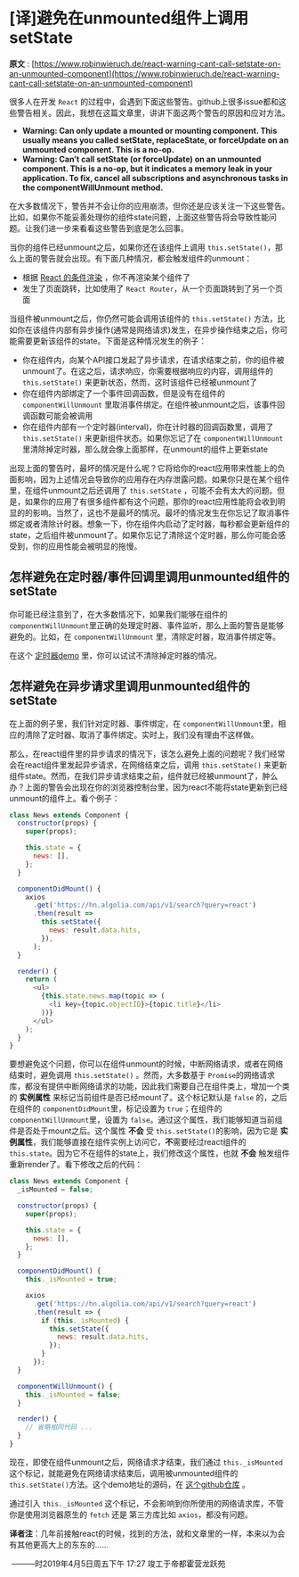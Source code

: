 # [译]避免在unmounted组件上调用setState



**原文** :  [https://www.robinwieruch.de/react-warning-cant-call-setstate-on-an-unmounted-component](https://www.robinwieruch.de/react-warning-cant-call-setstate-on-an-unmounted-component)



很多人在开发 `React` 的过程中，会遇到下面这些警告。github上很多issue都和这些警告相关。因此，我想在这篇文章里，讲讲下面这两个警告的原因和应对方法。



* **Warning: Can only update a mounted or mounting component. This usually means you called setState, replaceState, or forceUpdate on an unmounted component. This is a no-op.**
* **Warning: Can’t call setState (or forceUpdate) on an unmounted component. This is a no-op, but it indicates a memory leak in your application. To fix, cancel all subscriptions and asynchronous tasks in the componentWillUnmount method.**



在大多数情况下，警告并不会让你的应用崩溃。但你还是应该关注一下这些警告。比如，如果你不能妥善处理你的组件state问题，上面这些警告将会导致性能问题。让我们进一步来看看这些警告到底是怎么回事。



当你的组件已经unmount之后，如果你还在该组件上调用 `this.setState()`，那么上面的警告就会出现。有下面几种情况，都会触发组件的unmount：



* 根据 [React 的条件渲染](https://www.robinwieruch.de/conditional-rendering-react/) ，你不再渲染某个组件了
* 发生了页面跳转，比如使用了 `React Router`，从一个页面跳转到了另一个页面



当组件被unmount之后，你仍然可能会调用该组件的 `this.setState()` 方法，比如你在该组件内部有异步操作(通常是网络请求)发生，在异步操作结束之后，你可能需要更新该组件的state。下面是这种情况发生的例子：



* 你在组件内，向某个API接口发起了异步请求，在请求结束之前，你的组件被unmount了。在这之后，请求响应，你需要根据响应的内容，调用组件的 `this.setState()` 来更新状态，然而，这时该组件已经被unmount了
* 你在组件内部绑定了一个事件回调函数，但是没有在组件的 `componentWillUnmount` 里取消事件绑定。在组件被unmount之后，该事件回调函数可能会被调用
* 你在组件内部有一个定时器(interval)，你在计时器的回调函数里，调用了 `this.setState()` 来更新组件状态。如果你忘记了在 `componentWillUnmount` 里清除掉定时器，那么就会像上面那样，在unmount的组件上更新state



出现上面的警告时，最坏的情况是什么呢？它将给你的react应用带来性能上的负面影响，因为上述情况会导致你的应用存在内存泄露问题。如果你只是在某个组件里，在组件unmount之后还调用了 `this.setState` ，可能不会有太大的问题。但是，如果你的应用了有很多组件都有这个问题，那你的react应用性能将会收到明显的的影响。当然了，这也不是最坏的情况。最坏的情况发生在你忘记了取消事件绑定或者清除计时器。想象一下，你在组件内启动了定时器，每秒都会更新组件的state，之后组件被unmount了。如果你忘记了清除这个定时器，那么你可能会感受到，你的应用性能会被明显的拖慢。



## 怎样避免在定时器/事件回调里调用unmounted组件的setState



你可能已经注意到了，在大多数情况下，如果我们能够在组件的 `componentWillUnmount`里正确的处理定时器、事件监听，那么上面的警告是能够避免的。比如，在 `componentWillUnmount` 里，清除定时器，取消事件绑定等。



在这个 [定时器demo](https://github.com/the-road-to-learn-react/react-interval-setstate-unmounted-component-performance) 里，你可以试试不清除掉定时器的情况。



## 怎样避免在异步请求里调用unmounted组件的setState



在上面的例子里，我们针对定时器、事件绑定，在 `componentWillUnmount`里，相应的清除了定时器、取消了事件绑定。实时上，我们没有理由不这样做。

那么，在react组件里的异步请求的情况下，该怎么避免上面的问题呢？我们经常会在react组件里发起异步请求，在网络结束之后，调用 `this.setState()` 来更新组件state。然而，在我们异步请求结束之前，组件就已经被unmount了，肿么办？上面的警告会出现在你的浏览器控制台里，因为react不能将state更新到已经unmount的组件上。看个例子：



```javascript
class News extends Component {
  constructor(props) {
    super(props);

    this.state = {
      news: [],
    };
  }

  componentDidMount() {
    axios
      .get('https://hn.algolia.com/api/v1/search?query=react')
      .then(result =>
        this.setState({
          news: result.data.hits,
        }),
      );
  }

  render() {
    return (
      <ul>
        {this.state.news.map(topic => (
          <li key={topic.objectID}>{topic.title}</li>
        ))}
      </ul>
    );
  }
}
```



要想避免这个问题，你可以在组件unmount的时候，中断网络请求，或者在网络结束时，避免调用 `this.setState()` 。然而，大多数基于 `Promise`的网络请求库，都没有提供中断网络请求的功能，因此我们需要自己在组件类上，增加一个类的 **实例属性** 来标记当前组件是否已经mount了。这个标记默认是 `false` 的，之后在组件的 `componentDidMount`里，标记设置为 `true`；在组件的 `componentWillUnmount`里，设置为 `false`。通过这个属性，我们能够知道当前组件是否处于mount之后。这个属性 **不会** 受 `this.setState()`的影响，因为它是 **实例属性**，我们能够直接在组件实例上访问它，**不**需要经过react组件的 `this.state`。因为它不在组件的state上，我们修改这个属性，也就 **不会** 触发组件重新render了。看下修改之后的代码：



```javascript
class News extends Component {
  _isMounted = false;

  constructor(props) {
    super(props);

    this.state = {
      news: [],
    };
  }

  componentDidMount() {
    this._isMounted = true;

    axios
      .get('https://hn.algolia.com/api/v1/search?query=react')
      .then(result => {
        if (this._isMounted) {
          this.setState({
            news: result.data.hits,
          });
        }
      });
  }

  componentWillUnmount() {
    this._isMounted = false;
  }

  render() {
    // 省略相同代码 ...
  }
}
```



现在，即使在组件unmount之后，网络请求才结束，我们通过 `this._isMounted` 这个标记，就能避免在网络请求结束后，调用被unmounted组件的 `this.setState()`方法。这个demo地址的源码，在 [这个github仓库](https://github.com/the-road-to-learn-react/react-asynchronous-request-setstate-unmounted-component) 。



通过引入 `this._isMounted` 这个标记，不会影响到你所使用的网络请求库，不管你是使用浏览器原生的 `fetch` 还是 第三方库比如 `axios`，都没有问题。



**译者注**：几年前接触react的时候，找到的方法，就和文章里的一样，本来以为会有其他更高大上的东东的……



​         ———时2019年4月5日周五下午 17:27 竣工于帝都霍营龙跃苑